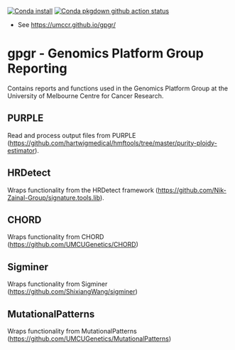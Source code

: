 [![Conda install](https://anaconda.org/pdiakumis/r-gpgr/badges/installer/conda.svg)](https://anaconda.org/pdiakumis/r-gpgr)
[![Conda pkgdown github action status](https://github.com/umccr/gpgr/workflows/conda-pkgdown/badge.svg)](https://github.com/umccr/gpgr/actions?query=workflow%3Aconda-pkgdown)

* See <https://umccr.github.io/gpgr/>

# gpgr - Genomics Platform Group Reporting
Contains reports and functions used in the Genomics Platform Group
at the University of Melbourne Centre for Cancer Research.

## PURPLE

Read and process output files from PURPLE (https://github.com/hartwigmedical/hmftools/tree/master/purity-ploidy-estimator).

## HRDetect

Wraps functionality from the HRDetect framework (https://github.com/Nik-Zainal-Group/signature.tools.lib).

## CHORD

Wraps functionality from CHORD (https://github.com/UMCUGenetics/CHORD)

## Sigminer

Wraps functionality from Sigminer (https://github.com/ShixiangWang/sigminer)

## MutationalPatterns

Wraps functionality from MutationalPatterns (https://github.com/UMCUGenetics/MutationalPatterns)
